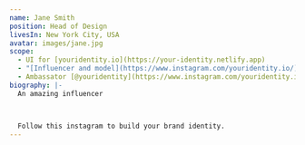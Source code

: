 ```yaml
---
name: Jane Smith
position: Head of Design
livesIn: New York City, USA
avatar: images/jane.jpg
scope:
  - UI for [youridentity.io](https://your-identity.netlify.app)
  - "[Influencer and model](https://www.instagram.com/youridentity.io/)"
  - Ambassator [@youridentity](https://www.instagram.com/youridentity.io/)
biography: |-
  An amazing influencer



  Follow this instagram to build your brand identity.
---
```

